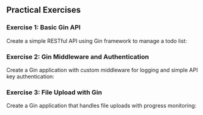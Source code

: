 ## Practical Exercises

### Exercise 1: Basic Gin API

Create a simple RESTful API using Gin framework to manage a todo list:

### Exercise 2: Gin Middleware and Authentication

Create a Gin application with custom middleware for logging and simple API key authentication:

### Exercise 3: File Upload with Gin

Create a Gin application that handles file uploads with progress monitoring:
